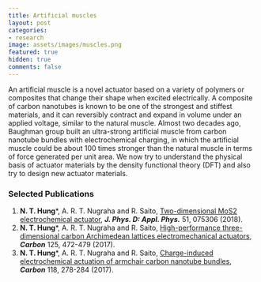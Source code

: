 ```yaml
---
title: Artificial muscles
layout: post
categories:
- research
image: assets/images/muscles.png
featured: true
hidden: true
comments: false
---
```


An artificial muscle is a novel actuator based on a variety of polymers or composites that change their shape when excited electrically. A composite of carbon nanotubes is known to be one of the strongest and stiffest materials, and it can reversibly contract and expand in volume under an applied voltage, similar to the natural muscle. Almost two decades ago, Baughman group built an ultra-strong artificial muscle from carbon nanotube bundles with electrochemical charging, in which the artificial muscle could be about 100 times stronger than the natural muscle in terms of force generated per unit area. We now try to understand the physical basis of actuator materials by the density functional theory (DFT) and also try to design new actuator materials.

### Selected Publications
1. **N. T. Hung**\*, A. R. T. Nugraha and R. Saito, [Two-dimensional MoS2 electrochemical actuator](https://doi.org/10.1088/1361-6463/aaa68f), ***J. Phys. D: Appl. Phys.*** 51, 075306 (2018).
2. **N. T. Hung**\*, A. R. T. Nugraha and R. Saito, [High-performance three-dimensional carbon Archimedean lattices electromechanical actuators](https://doi.org/10.1016/j.carbon.2017.09.083), ***Carbon*** 125, 472-479 (2017).
3. **N. T. Hung**\*, A. R. T. Nugraha and R. Saito, [Charge-induced electrochemical actuation of armchair carbon nanotube bundles](https://dx.doi.org/10.1016/j.carbon.2017.03.036), ***Carbon*** 118, 278-284 (2017).
